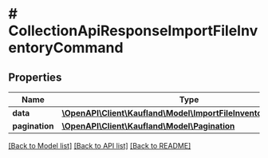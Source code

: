 # # CollectionApiResponseImportFileInventoryCommand

## Properties

Name | Type | Description | Notes
------------ | ------------- | ------------- | -------------
**data** | [**\OpenAPI\Client\Kaufland\Model\ImportFileInventoryCommand[]**](ImportFileInventoryCommand.md) |  |
**pagination** | [**\OpenAPI\Client\Kaufland\Model\Pagination**](Pagination.md) |  | [optional]

[[Back to Model list]](../../README.md#models) [[Back to API list]](../../README.md#endpoints) [[Back to README]](../../README.md)
